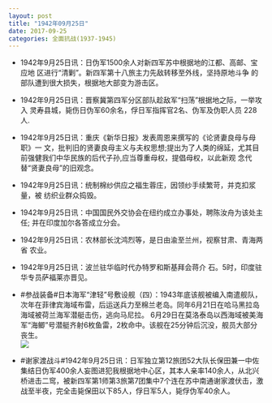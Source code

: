 ```yaml
---
layout: post
title: "1942年09月25日"
date: 2017-09-25
categories: 全面抗战(1937-1945)
---
```


<meta name="referrer" content="no-referrer" />

- 1942年9月25日讯：日伪军1500余人对新四军苏中根据地的江都、高邮、宝应地 区进行“清剿”。新四军第十八旅主力先敌转移至外线，坚持原地斗争 的部队遭到很大损失，根据地大部变为游击区。 

- 1942年9月25日讯：晋察冀第四军分区部队趁敌军“扫荡”根据地之际，一举攻入 灵寿县城，毙伤日伪军60余名，俘日军指挥官2名、伪军及伪职人员 228 人. 

- 1942年9月25日讯：重庆《新华日报》发表周恩来撰写的《论贤妻良母与母职》一 文，批判旧的贤妻良母主义与夫权思想;提出为了人类的绵延，尤其目 前强健我们中华民族的后代子孙,应当尊重母权，提倡母权，以此新观 念代替“贤妻良母”的旧观念。 

- 1942年9月25日讯：统制棉纱供应之福生蓉庄，因领纱手续繁苛，并克扣浆量，被 纺织业群众捣毁。 

- 1942年9月25日讯：中国国民外交协会在纽约成立办事处，聘陈汝舟为该处主任; 并在印度加尔各答成立分会。 

- 1942年9月25日讯：农林部长沈鸿烈等，是日由渝至兰州，视察甘肃、青海两省 农业。 

- 1942年9月25日讯：波兰驻华临时代办特罗和斯基拜会蒋介 石。5时，印度驻华专员萨福莱亦晋见。 

- #参战装备#日本海军“津轻”号敷设舰（四）：1943年底该舰被编入南遣舰队，次年在菲律宾海域布雷，后运送兵力至棉兰老岛。同年6月21日在哈马黑拉岛海域被荷兰海军潜艇击伤，逃向马尼拉。 6月29日在莫洛泰岛以西海域被美海军“海鲫”号潜艇齐射6枚鱼雷，2枚命中。该舰在25分钟后沉没，舰员大部分丧生。 <br/><img src="https://wx4.sinaimg.cn/large/aca367d8ly1fjvkuvq71nj20dc0iogog.jpg" />

- #谢家渡战斗#1942年9月25日讯：日军独立第12旅团52大队长保田兼一中佐集结日伪军400余人妄图进犯我根据地中心区，其本人亲率140余人，从北兴桥进击二窎，被新四军第1师第3旅第7团集中7个连在苏中南通谢家渡伏击，激战至半夜，完全击毙保田以下85人，俘日军5人，毙俘伪军40余人。 


